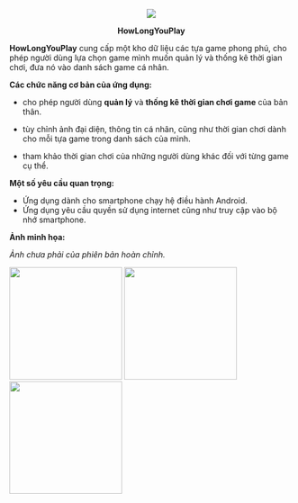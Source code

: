 <p align="center">
  <img src="https://i.imgur.com/BZha6Hg.png"/>
</p>

<p align="center"><b>HowLongYouPlay</b></p>

**HowLongYouPlay** cung cấp một kho dữ liệu các tựa game phong phú, cho phép người dùng lựa chọn game mình muốn quản lý và thống kê thời gian chơi, đưa nó vào danh sách game cá nhân.

**Các chức năng cơ bản của ứng dụng:** 

* cho phép người dùng **quản lý** và **thống kê thời gian chơi game** của bản thân.

* tùy chỉnh ảnh đại diện, thông tin cá nhân, cũng như thời gian chơi dành cho mỗi tựa game trong danh sách của mình.

* tham khảo thời gian chơi của những người dùng khác đối với từng game cụ thể.

**Một số yêu cầu quan trọng:**
- Ứng dụng dành cho smartphone chạy hệ điều hành Android.
- Ứng dụng yêu cầu quyền sử dụng internet cũng như truy cập vào bộ nhớ smartphone.

**Ảnh minh họa:**

_Ảnh chưa phải của phiên bản hoàn chỉnh._

<p float="left">
  <img src="https://imgur.com/bsEScHH.jpg" width="200" />
  <img src="https://imgur.com/5CUJW6m.jpg" width="200" /> 
  <img src="https://imgur.com/5fZrFiU.jpg" width="200" />
  <img src="https://imgur.com/kIW0ILO.jpg" width="200  />
</p>

_**Ứng dụng đang trong quá trình phát triển và hoàn thiện.**_

Phát triển: **việt cường**



